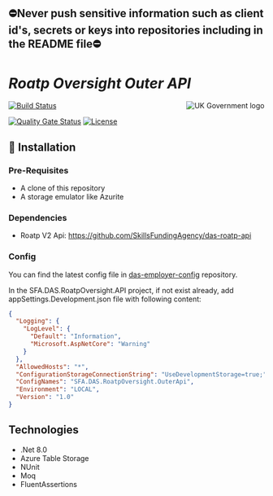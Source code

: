 ## ⛔Never push sensitive information such as client id's, secrets or keys into repositories including in the README file⛔

# _Roatp Oversight Outer API_

<img src="https://avatars.githubusercontent.com/u/9841374?s=200&v=4" align="right" alt="UK Government logo">

[![Build Status](https://sfa-gov-uk.visualstudio.com/Digital%20Apprenticeship%20Service/_apis/build/status%2FAPIM%2Fdas-apim-endpoints-RoatpOversight?repoName=SkillsFundingAgency%2Fdas-apim-endpoints&branchName=refs%2Fpull%2F1369%2Fmerge)](https://sfa-gov-uk.visualstudio.com/Digital%20Apprenticeship%20Service/_build/latest?definitionId=3208&repoName=SkillsFundingAgency%2Fdas-apim-endpoints&branchName=refs%2Fpull%2F1369%2Fmerge)

[![Quality Gate Status](https://sonarcloud.io/api/project_badges/measure?project=SkillsFundingAgency_das-apim-endpoints_RoatpOversight&metric=alert_status)](https://sonarcloud.io/summary/new_code?id=SkillsFundingAgency_das-apim-endpoints_RoatpOversight)
[![License](https://img.shields.io/badge/license-MIT-lightgrey.svg?longCache=true&style=flat-square)](https://en.wikipedia.org/wiki/MIT_License)

## 🚀 Installation

### Pre-Requisites
* A clone of this repository
* A storage emulator like Azurite

### Dependencies
* Roatp V2 Api: https://github.com/SkillsFundingAgency/das-roatp-api


### Config

You can find the latest config file in [das-employer-config](https://github.com/SkillsFundingAgency/das-employer-config/blob/master/das-apim-endpoints/SFA.DAS.RoatpOversight.OuterApi.json) repository.

In the SFA.DAS.RoatpOversight.API project, if not exist already, add appSettings.Development.json file with following content:
```json
{
  "Logging": {
    "LogLevel": {
      "Default": "Information",
      "Microsoft.AspNetCore": "Warning"
    }
  },
  "AllowedHosts": "*",
  "ConfigurationStorageConnectionString": "UseDevelopmentStorage=true;",
  "ConfigNames": "SFA.DAS.RoatpOversight.OuterApi",
  "Environment": "LOCAL",
  "Version": "1.0"
}
```

## Technologies
* .Net 8.0
* Azure Table Storage
* NUnit
* Moq
* FluentAssertions